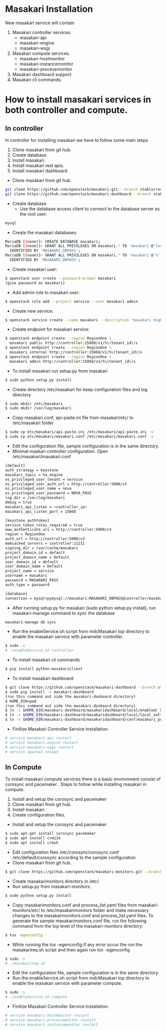 # Masakari Installation

New masakari service will contain
1) Masakari controller services.
	* masakari-api
	* masakari-engine
	* masakari-wsgi
2) Masakari compute services.
	* masakari-hostmonitor
	* masakari-instancemonitor
	* masakari-processmonitor
3) Masakari dashboard support.
4) Masakari cli commands.

# How to install masakari services in both controller and compute.
## In controller
In controller for installing masakari we have to follow some main steps
1) Clone masakari from git hub.
2) Create database.
3) Install masakari.
4) Install masakari rest apis.
5) Install masakari dashboard.

* Clone masakari from git hub.
```bash
git clone https://github.com/openstack/masakari.git --branch stable/rocky
git clone https://github.com/openstack/masakari-dashboard --branch stable/rocky
```

* Create database.
	* Use the database access client to connect to the database server as the root user:
```bash
mysql
```

* Create the masakari databases:
```bash
MariaDB [(none)]> CREATE DATABASE masakari;
MariaDB [(none)]> GRANT ALL PRIVILEGES ON masakari.* TO 'masakari'@'localhost' \
  IDENTIFIED BY 'MASAKARI_DBPASS';
MariaDB [(none)]> GRANT ALL PRIVILEGES ON masakari.* TO 'masakari'@'%' \
  IDENTIFIED BY 'MASAKARI_DBPASS';
```

* Create masakari user:
```bash
$ openstack user create --password-prompt masakari
(give password as masakari)
```

* Add admin role to masakari user:
```bash
$ openstack role add --project service --user masakari admin
```

* Create new service:
```bash
$ openstack service create --name masakari --description "masakari high availability" instance-ha
```

* Create endpoint for masakari service:
```bash
$ openstack endpoint create --region RegionOne \
  masakari public http://controller:15868/v1/%\(tenant_id\)s
$ openstack endpoint create --region RegionOne \
  masakari internal http://controller:15868/v1/%\(tenant_id\)s
$ openstack endpoint create --region RegionOne \
  masakari admin http://controller:15868/v1/%\(tenant_id\)s
```

* To install masakari run setup.py from masakari
```bash
$ sudo python setup.py install
```
* Create directory /etc/masakari for keep configuration files and log directory
```bash
$ sudo mkdir /etc/masakari
$ sudo mkdir /var/log/masakari
```
* Copy masakari.conf, api-paste.ini file from masakari/etc/ to /etc/masakari folder
```bash
$ sudo cp etc/masakari/api-paste.ini /etc/masakari/api-paste.ini -v
$ sudo cp etc/masakari/masakari.conf /etc/masakari/masakari.conf -v
```
* Edit the configuration file, sample configuration is in the same directory.
* Minimal maskari controller configuration. Open /etc/masakari/masakari.conf
```bash
[default]
auth_strategy = keystone
masakari_topic = ha_engine
os_privileged_user_tenant = service
os_privileged_user_auth_url = http://controller:5000/v3
os_privileged_user_name = nova
os_privileged_user_password = NOVA_PASS
log_dir = /var/log/masakari
debug = true
masakari_api_listen = <controller_ip>
masakari_api_listen_port = 15868

[keystone_authtoken]
service_token_roles_required = true
www_authenticate_uri = http://controller:5000/v3
region = RegionOne
auth_url = http://controller:5000/v3
memcached_servers = controller:11211
signing_dir = /var/cache/masakari
project_domain_id = default
project_domain_name = Default
user_domain_id = default
user_domain_name = Default
project_name = service
username = masakari
password = MASAKARI_PASS
auth_type = password

[database]
connection = mysql+pymysql://masakari:MASAKARI_DBPASS@controller/masakari?charset=utf8
```
* After running setup.py for masakari (sudo python setup.py install), run masakari-manage command to sync the database
```bash
masakari-manage db sync
```
* Run the enableService.sh script from mdcMasakari top directory to enable the masakari service with parameter controller.
```bash
$ sudo -s
# ./enableService.sh controller
```
* To install masakari cli commands
```bash
$ pip install python-masakariclient
```
* To install masakari dashboard
```bash
$ git clone https://github.com/openstack/masakari-dashboard --branch stable/rocky
$ sudo pip install -e masakari-dashboard
(run this command out side the masakari-dasboard directory)
$ HOME_DIR=pwd
(run this command out side the masakari-dasboard directory)
$ ln -s $HOME_DIR/masakari-dashboard/masakaridashboard/local/enabled/_50_masakaridashboard.py /usr/lib/python2.7/dist-packages/openstack_dashboard/local/enabled 
$ ln -s $HOME_DIR/masakari-dashboard/masakaridashboard/local/local_settings.d/_50_masakari.py /usr/lib/python2.7/dist-packages/openstack_dashboard/local/local_settings.d
$ ln -s $HOME_DIR/masakari-dashboard/masakaridashboard/conf/masakari_policy.json /usr/lib/python2.7/dist-packages/openstack_dashboard/conf
```
* Finilize Masakari Controller Service Installation.
```bash
# service masakari-api restart
# service masakari-engine restart
# service masakari-wsgi restart
# service apache2 reload
```
## In Compute
To install masakari compute services there is a basic environment consist of corosync and pacemaker .
Steps to follow while installing masakari in compute.
1) Install and setup the corosync and pacemaker
2) Clone masakari from git hub.
3) Install masakari.
4) Create configuration files.

* Install and setup the corosync and pacemaker
```bash 
$ sudo apt-get install corosync pacemaker 
$ sudo apt install crm114
$ sudo apt install crmsh
```
* Edit configuration files /etc/corosync/corosync.conf /etc/default/corosync according to the sample configuration.
* Clone masakari from git hub.
```bash
$ git clone https://github.com/openstack/masakari-monitors.git --branch stable/rocky
```
* Create masakarimonitors directory in /etc/.
* Run setup.py from masakari-monitors:
```bash
$ sudo python setup.py install
```
* Copy masakarimonitors.conf and process_list.yaml files from masakari-monitors/etc/ to /etc/masakarimonitors folder and make necessary changes to the masakarimonitors.conf and process_list.yaml files. To generate the sample masakarimonitors.conf file, run the following command from the top level of the masakari-monitors directory:
```bash
$ tox -egenconfig
```
* While running the tox -egenconfig if any error occur the run the masakarireq.sh script and then again run tox -egenconfig
```bash
$ sudo -s
# ./masakarireq.sh
```
* Edit the configuration file, sample configuration is in the same directory. 
* Run the enableService.sh script from mdcMasakari top directory to enable the masakari service with parameter compute.
```bash
$ sudo -s
# ./enableService.sh compute
```
* Finilize Masakari Controller Service Installation.
```bash
# service masakari-hostmonitor restart
# service masakari-processmonitor restart
# service masakari-instancemonitor restart
```


